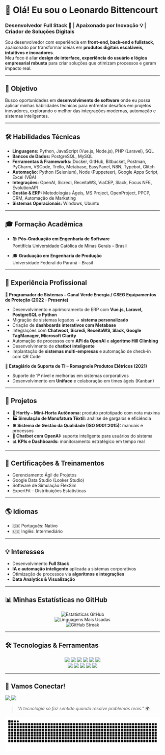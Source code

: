 # 👋 Olá! Eu sou o Leonardo Bittencourt  

### Desenvolvedor Full Stack 🚀 | Apaixonado por Inovação 💡 | Criador de Soluções Digitais  

Sou desenvolvedor com experiência em **front-end, back-end e fullstack**, apaixonado por transformar ideias em **produtos digitais escaláveis, intuitivos e inovadores**.  
Meu foco é aliar **design de interface, experiência do usuário e lógica empresarial robusta** para criar soluções que otimizam processos e geram impacto real.  

---

## 🚀 Objetivo  
Busco oportunidades em **desenvolvimento de software** onde eu possa aplicar minhas habilidades técnicas para enfrentar desafios em projetos inovadores, explorando o melhor das integrações modernas, automação e sistemas inteligentes.  

---

## 🛠️ Habilidades Técnicas  

- **Linguagens:** Python, JavaScript (Vue.js, Node.js), PHP (Laravel), SQL  
- **Bancos de Dados:** PostgreSQL, MySQL  
- **Ferramentas & Frameworks:** Docker, GitHub, Bitbucket, Postman, PyCharm, VSCode, Trello, Metabase, EasyPanel, N8N, Typebot, Glitch  
- **Automação:** Python (Selenium), Node (Puppeteer), Google Apps Script, Excel (VBA)  
- **Integrações:** OpenAI, Sicredi, ReceitaWS, ViaCEP, Slack, Focus NFE, EvolutionAPI  
- **Gestão & ERP:** Metodologias Ágeis, MS Project, OpenProject, PPCP, CRM, Automação de Marketing  
- **Sistemas Operacionais:** Windows, Ubuntu  

---

## 🎓 Formação Acadêmica  

- 📚 **Pós-Graduação em Engenharia de Software**  
  Pontifícia Universidade Católica de Minas Gerais – Brasil  

- 🎓 **Graduação em Engenharia de Produção**  
  Universidade Federal do Paraná – Brasil  

---

## 💼 Experiência Profissional  

**🔹 Programador de Sistemas – Canal Verde Energia / CSEG Equipamentos de Proteção (2022 – Presente)**  
- Desenvolvimento e aprimoramento de ERP com **Vue.js, Laravel, PostgreSQL e Python**  
- Migração de sistemas legados → **sistema personalizado**  
- Criação de **dashboards interativos com Metabase**  
- Integrações com **Chatwoot, Sicredi, ReceitaWS, Slack, Google TagManager, Microsoft Clarity**  
- Automação de processos com **API da OpenAI** e **algoritmo Hill Climbing**  
- Desenvolvimento de **chatbot inteligente**  
- Implantação de **sistemas multi-empresas** e automação de check-in com QR Code  

**🔹 Estagiário de Suporte de TI – Romagnole Produtos Elétricos (2021)**  
- Suporte de 1º nível e melhorias em sistemas corporativos  
- Desenvolvimento em **Uniface** e colaboração em times ágeis (Kanban)  

---

## 📌 Projetos  

- **🌱 Hortfy – Mini-Horta Autônoma:** produto prototipado com nota máxima  
- **🏭 Simulação de Manufatura Têxtil:** análise de gargalos e eficiência  
- **⚙️ Sistema de Gestão da Qualidade (ISO 9001:2015):** manuais e processos  
- **🧠 Chatbot com OpenAI:** suporte inteligente para usuários do sistema  
- **📊 KPIs e Dashboards:** monitoramento estratégico em tempo real  

---

## 📜 Certificações & Treinamentos  

- Gerenciamento Ágil de Projetos  
- Google Data Studio (Looker Studio)  
- Software de Simulação FlexSim  
- ExpertFit – Distribuições Estatísticas  

---

## 🌎 Idiomas  

- 🇧🇷 Português: Nativo  
- 🇺🇸 Inglês: Intermediário  

---

## 💡 Interesses  

- Desenvolvimento **Full Stack**  
- **IA e automação inteligente** aplicada a sistemas corporativos  
- Otimização de processos via **algoritmos e integrações**  
- **Data Analytics & Visualização**  

---

## 📊 Minhas Estatísticas no GitHub  

<p align="center">
  <img src="https://github-readme-stats.vercel.app/api?username=LeonardoBittencourt&show_icons=true&theme=radical&hide_border=true&count_private=true" alt="Estatísticas GitHub"/>
  <br/>
  <img src="https://github-readme-stats.vercel.app/api/top-langs/?username=LeonardoBittencourt&layout=compact&theme=radical&hide_border=true" alt="Linguagens Mais Usadas"/>
  <br/>
  <img src="http://github-readme-streak-stats.herokuapp.com?user=LeonardoBittencourt&theme=radical" alt="GitHub Streak"/>
</p>  

---

## 🛠️ Tecnologias & Ferramentas  

<p align="center">
  <img src="https://img.shields.io/badge/Python-3776AB?style=for-the-badge&logo=python&logoColor=white" />
  <img src="https://img.shields.io/badge/JavaScript-F7DF1E?style=for-the-badge&logo=javascript&logoColor=black" />
  <img src="https://img.shields.io/badge/Vue.js-42B883?style=for-the-badge&logo=vue.js&logoColor=white" />
  <img src="https://img.shields.io/badge/Laravel-FF2D20?style=for-the-badge&logo=laravel&logoColor=white" />
  <img src="https://img.shields.io/badge/PostgreSQL-316192?style=for-the-badge&logo=postgresql&logoColor=white" />
  <img src="https://img.shields.io/badge/MySQL-005C84?style=for-the-badge&logo=mysql&logoColor=white" />
  <br/>
  <img src="https://img.shields.io/badge/Docker-2496ED?style=for-the-badge&logo=docker&logoColor=white" />
  <img src="https://img.shields.io/badge/GitHub-181717?style=for-the-badge&logo=github&logoColor=white" />
  <img src="https://img.shields.io/badge/Bitbucket-0052CC?style=for-the-badge&logo=bitbucket&logoColor=white" />
  <img src="https://img.shields.io/badge/Trello-0052CC?style=for-the-badge&logo=trello&logoColor=white" />
  <img src="https://img.shields.io/badge/Metabase-509EE3?style=for-the-badge&logo=metabase&logoColor=white" />
</p>  

---

## 💬 Vamos Conectar!  

<p align="left">
  <a href="https://www.linkedin.com/in/leonardo-bittencourt" target="_blank">
    <img src="https://img.shields.io/badge/LinkedIn-0077B5?style=for-the-badge&logo=linkedin&logoColor=white"/>
  </a>
  <a href="mailto:leonardo@email.com">
    <img src="https://img.shields.io/badge/Email-D14836?style=for-the-badge&logo=gmail&logoColor=white"/>
  </a>
</p>  

> _"A tecnologia só faz sentido quando resolve problemas reais."_ 🌍


<picture align="center">
  <source media="(prefers-color-scheme: dark)" srcset="https://raw.githubusercontent.com/leonardobits/leonardobits/output/github-contribution-grid-snake-dark.svg">
  <source media="(prefers-color-scheme: light)" srcset="https://raw.githubusercontent.com/leonardobits/leonardobits/output/github-contribution-grid-snake-dark.svg">
  <img align="center" alt="github contribution grid snake animation" src="https://raw.githubusercontent.com/leonardobits/leonardobits/output/github-contribution-grid-snake.svg">
</picture>
